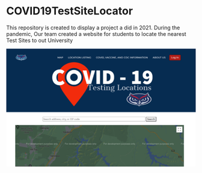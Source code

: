 # COVID19TestSiteLocator
This repository is created to display a project a did in 2021. During the pandemic, Our team created a website for students to locate the nearest Test Sites to out University 


![Sample](./TestSiteWebsitePic.png)
